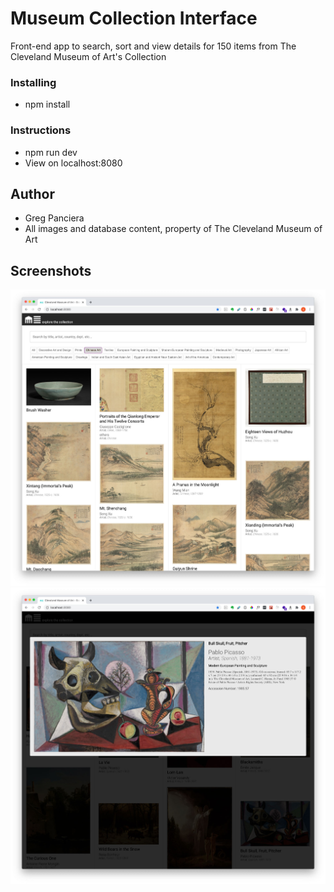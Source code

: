 # Museum Collection Interface

Front-end app to search, sort and view details for 150 items from The Cleveland Museum of Art's Collection

### Installing

- npm install

### Instructions

- npm run dev
- View on localhost:8080

## Author

- Greg Panciera
- All images and database content, property of The Cleveland Museum of Art

## Screenshots

![Screenshot Categorized](./screen-shot-categorized.jpg)
![Screenshot Details View](./screen-shot-details.jpg)
